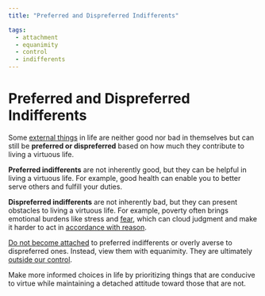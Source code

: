 ```yaml
---
title: "Preferred and Dispreferred Indifferents"

tags:
  - attachment
  - equanimity
  - control
  - indifferents
---
```


# Preferred and Dispreferred Indifferents

Some [external things](external-events.md) in life are neither good nor bad in
themselves but can still be **preferred or dispreferred** based on how much they
contribute to living a virtuous life.

**Preferred indifferents** are not inherently good, but they can be helpful in
living a virtuous life. For example, good health can enable you to better serve
others and fulfill your duties.

**Dispreferred indifferents** are not inherently bad, but they can present
obstacles to living a virtuous life. For example, poverty often brings emotional
burdens like stress and [fear](fear.md), which can cloud judgment and make it
harder to act in [accordance with reason](living-accordance-nature.md).

[Do not become attached](detachment-externals.md) to preferred indifferents or
overly averse to dispreferred ones. Instead, view them with equanimity. They are
ultimately [outside our
control](dichotomy-control.md#what-is-outside-our-control).

Make more informed choices in life by prioritizing things that are conducive to
virtue while maintaining a detached attitude toward those that are not.
